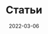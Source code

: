 ---
title: "Статьи"
date: 2022-03-06
layout: "archives"
slug: "archives"
menu:
    main:
        weight: 2
        params: 
            icon: archives
---
